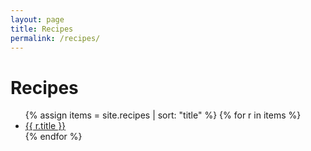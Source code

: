 ```yaml
---
layout: page
title: Recipes
permalink: /recipes/
---
```


# Recipes

<ul>
{% assign items = site.recipes | sort: "title" %}
{% for r in items %}
  <li><a href="{{ r.url | relative_url }}">{{ r.title }}</a></li>
{% endfor %}
</ul>
